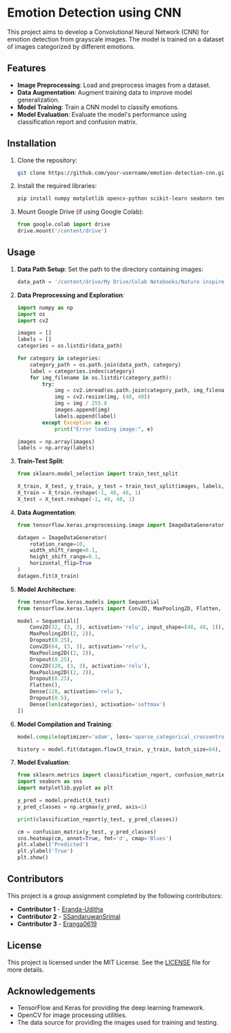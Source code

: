 # Emotion Detection using CNN

This project aims to develop a Convolutional Neural Network (CNN) for emotion detection from grayscale images. The model is trained on a dataset of images categorized by different emotions.

## Features

- **Image Preprocessing**: Load and preprocess images from a dataset.
- **Data Augmentation**: Augment training data to improve model generalization.
- **Model Training**: Train a CNN model to classify emotions.
- **Model Evaluation**: Evaluate the model's performance using classification report and confusion matrix.

## Installation

1. Clone the repository:
    ```sh
    git clone https://github.com/your-username/emotion-detection-cnn.git
    ```

2. Install the required libraries:
    ```sh
    pip install numpy matplotlib opencv-python scikit-learn seaborn tensorflow
    ```

3. Mount Google Drive (if using Google Colab):
    ```python
    from google.colab import drive
    drive.mount('/content/drive')
    ```

## Usage

1. **Data Path Setup**: Set the path to the directory containing images:
    ```python
    data_path = '/content/drive/My Drive/Colab Notebooks/Nature inspired/Group_Mini/Emotion Detection/train'
    ```

2. **Data Preprocessing and Exploration**:
    ```python
    import numpy as np
    import os
    import cv2

    images = []
    labels = []
    categories = os.listdir(data_path)

    for category in categories:
        category_path = os.path.join(data_path, category)
        label = categories.index(category)
        for img_filename in os.listdir(category_path):
            try:
                img = cv2.imread(os.path.join(category_path, img_filename), cv2.IMREAD_GRAYSCALE)
                img = cv2.resize(img, (48, 48))
                img = img / 255.0
                images.append(img)
                labels.append(label)
            except Exception as e:
                print("Error loading image:", e)

    images = np.array(images)
    labels = np.array(labels)
    ```

3. **Train-Test Split**:
    ```python
    from sklearn.model_selection import train_test_split

    X_train, X_test, y_train, y_test = train_test_split(images, labels, test_size=0.2, stratify=labels, random_state=42)
    X_train = X_train.reshape(-1, 48, 48, 1)
    X_test = X_test.reshape(-1, 48, 48, 1)
    ```

4. **Data Augmentation**:
    ```python
    from tensorflow.keras.preprocessing.image import ImageDataGenerator

    datagen = ImageDataGenerator(
        rotation_range=10,
        width_shift_range=0.1,
        height_shift_range=0.1,
        horizontal_flip=True
    )
    datagen.fit(X_train)
    ```

5. **Model Architecture**:
    ```python
    from tensorflow.keras.models import Sequential
    from tensorflow.keras.layers import Conv2D, MaxPooling2D, Flatten, Dense, Dropout

    model = Sequential([
        Conv2D(32, (3, 3), activation='relu', input_shape=(48, 48, 1)),
        MaxPooling2D((2, 2)),
        Dropout(0.25),
        Conv2D(64, (3, 3), activation='relu'),
        MaxPooling2D((2, 2)),
        Dropout(0.25),
        Conv2D(128, (3, 3), activation='relu'),
        MaxPooling2D((2, 2)),
        Dropout(0.25),
        Flatten(),
        Dense(128, activation='relu'),
        Dropout(0.5),
        Dense(len(categories), activation='softmax')
    ])
    ```

6. **Model Compilation and Training**:
    ```python
    model.compile(optimizer='adam', loss='sparse_categorical_crossentropy', metrics=['accuracy'])

    history = model.fit(datagen.flow(X_train, y_train, batch_size=64), epochs=50, validation_data=(X_test, y_test), verbose=1)
    ```

7. **Model Evaluation**:
    ```python
    from sklearn.metrics import classification_report, confusion_matrix
    import seaborn as sns
    import matplotlib.pyplot as plt

    y_pred = model.predict(X_test)
    y_pred_classes = np.argmax(y_pred, axis=1)

    print(classification_report(y_test, y_pred_classes))

    cm = confusion_matrix(y_test, y_pred_classes)
    sns.heatmap(cm, annot=True, fmt='d', cmap='Blues')
    plt.xlabel('Predicted')
    plt.ylabel('True')
    plt.show()
    ```

## Contributors

This project is a group assignment completed by the following contributors:

- **Contributor 1** - [Eranda-Uditha](https://github.com/Eranda-Uditha)
- **Contributor 2** - [SSandaruwanSrimal](https://github.com/SSandaruwanSrimal)
- **Contributor 3** - [Eranga0619](https://github.com/Eranga0619)

## License

This project is licensed under the MIT License. See the [LICENSE](LICENSE) file for more details.

## Acknowledgements

- TensorFlow and Keras for providing the deep learning framework.
- OpenCV for image processing utilities.
- The data source for providing the images used for training and testing.

